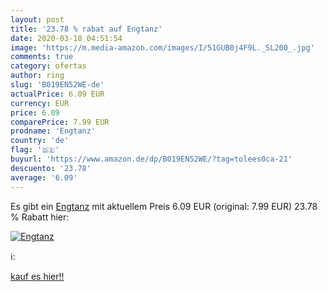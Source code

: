 ```yaml
---
layout: post
title: '23.78 % rabat auf Engtanz'
date: 2020-03-18 04:51:54
image: 'https://m.media-amazon.com/images/I/51GUB0j4F9L._SL200_.jpg'
comments: true
category: ofertas
author: ring
slug: 'B019EN52WE-de'
actualPrice: 6.09 EUR
currency: EUR
price: 6.09
comparePrice: 7.99 EUR
prodname: 'Engtanz'
country: 'de'
flag: '🇩🇪'
buyurl: 'https://www.amazon.de/dp/B019EN52WE/?tag=tolees0ca-21'
descuento: '23.78'
average: '6.09'
---
```


Es gibt ein [Engtanz](https://www.amazon.de/dp/B019EN52WE/?tag=tolees0ca-21) mit aktuellem Preis 6.09 EUR (original: 7.99 EUR) 23.78 % Rabatt hier:

[![Engtanz](https://m.media-amazon.com/images/I/51GUB0j4F9L._SL200_.jpg)](https://www.amazon.de/dp/B019EN52WE/?tag=tolees0ca-21)

ℹ️:


[kauf es hier!!](https://www.amazon.de/dp/B019EN52WE/?tag=tolees0ca-21)
